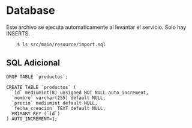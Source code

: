 # Database 
	
Este archivo se ejecuta automaticamente al levantar el servicio. Solo hay INSERTS.

```
	$ ls src/main/resource/import.sql
```

## SQL Adicional	

```
DROP TABLE `productos`;

CREATE TABLE `productos` (
  `id` mediumint(8) unsigned NOT NULL auto_increment,
  `nombre` varchar(255) default NULL,
  `precio` mediumint default NULL,
  `fecha_creacion` TEXT default NULL,
  PRIMARY KEY (`id`)
) AUTO_INCREMENT=1;
```
